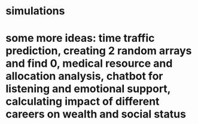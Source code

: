 # simulations
# some more ideas: time traffic prediction, creating 2 random arrays and find 0, medical resource and allocation analysis, chatbot for listening and emotional support, calculating impact of different careers on wealth and social status 
